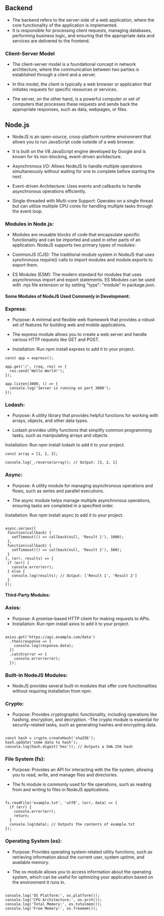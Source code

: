 ## Backend

- The backend refers to the server-side of a web application, where the core functionality of the application is implemented.
- It is responsible for processing client requests, managing databases, performing business logic, and ensuring that the appropriate data and services are delivered to the frontend.

### Client-Server Model

- The client-server model is a foundational concept in network architecture, where the communication between two parties is established through a client and a server.

- In this model, the client is typically a web browser or application that initiates requests for specific resources or services.

- The server, on the other hand, is a powerful computer or set of computers that processes these requests and sends back the appropriate responses, such as data, webpages, or files.

## Node.js

- NodeJS is an open-source, cross-platform runtime environment that allows you to run JavaScript code outside of a web browser.

- It is built on the V8 JavaScript engine developed by Google and is known for its non-blocking, event-driven architecture.

- Asynchronous I/O: Allows NodeJS to handle multiple operations simultaneously without waiting for one to complete before starting the next.

- Event-driven Architecture: Uses events and callbacks to handle asynchronous operations efficiently.

- Single-threaded with Multi-core Support: Operates on a single thread but can utilize multiple CPU cores for handling multiple tasks through the event loop.

### Modules in Node.js:

- Modules are reusable blocks of code that encapsulate specific functionality and can be imported and used in other parts of an application. NodeJS supports two primary types of modules:

- CommonJS (CJS): The traditional module system in NodeJS that uses synchronous require() calls to import modules and module.exports to export them.

- ES Modules (ESM): The modern standard for modules that uses asynchronous import and export statements. ES Modules can be used with .mjs file extension or by setting "type": "module" in package.json.

#### Some Modules of NodeJS Used Commonly in Development:

### Express:

- Purpose: A minimal and flexible web framework that provides a robust set of features for building web and mobile applications.

- The express module allows you to create a web server and handle various HTTP requests like GET and POST.

- Installation: Run npm install express to add it to your project.

```const express = require('express');
const app = express();

app.get('/', (req, res) => {
  res.send('Hello World!');
});

app.listen(3000, () => {
  console.log('Server is running on port 3000');
});
```

### Lodash:

- Purpose: A utility library that provides helpful functions for working with arrays, objects, and other data types.

- Lodash provides utility functions that simplify common programming tasks, such as manipulating arrays and objects.

Installation: Run npm install lodash to add it to your project.

```const _ = require('lodash');
const array = [1, 2, 3];

console.log(_.reverse(array)); // Output: [3, 2, 1]
```

### Async:

- Purpose: A utility module for managing asynchronous operations and flows, such as series and parallel executions.

- The async module helps manage multiple asynchronous operations, ensuring tasks are completed in a specified order.

Installation: Run npm install async to add it to your project.

```const async = require('async');

async.series([
 function(callback) {
   setTimeout(() => callback(null, 'Result 1'), 1000);
 },
 function(callback) {
   setTimeout(() => callback(null, 'Result 2'), 500);
 }
], (err, results) => {
 if (err) {
   console.error(err);
 } else {
   console.log(results); // Output: ['Result 1', 'Result 2']
 }
});
```

#### Third-Party Modules:

### Axios:

- Purpose: A promise-based HTTP client for making requests to APIs.
- Installation: Run npm install axios to add it to your project.

```const axios = require('axios');

axios.get('https://api.example.com/data')
  .then(response => {
    console.log(response.data);
  })
  .catch(error => {
    console.error(error);
  });
```

### Built-in NodeJS Modules:

- NodeJS provides several built-in modules that offer core functionalities without requiring installation from npm.

### Crypto:

- Purpose: Provides cryptographic functionality, including operations like hashing, encryption, and decryption.
  -The crypto module is essential for security-related tasks, such as generating hashes and encrypting data.

```const crypto = require('crypto');

const hash = crypto.createHash('sha256');
hash.update('some data to hash');
console.log(hash.digest('hex')); // Outputs a SHA-256 hash
```

### File System (fs):

- Purpose: Provides an API for interacting with the file system, allowing you to read, write, and manage files and directories.

- The fs module is commonly used for file operations, such as reading from and writing to files in NodeJS applications.

```const fs = require('fs');

fs.readFile('example.txt', 'utf8', (err, data) => {
  if (err) {
    console.error(err);
    return;
  }
  console.log(data); // Outputs the contents of example.txt
});
```

### Operating System (os):

- Purpose: Provides operating system-related utility functions, such as retrieving information about the current user, system uptime, and available memory.

- The os module allows you to access information about the operating system, which can be useful for optimizing your application based on the environment it runs in.

```const os = require('os');

console.log('OS Platform:', os.platform());
console.log('CPU Architecture:', os.arch());
console.log('Total Memory:', os.totalmem());
console.log('Free Memory:', os.freemem());
```
